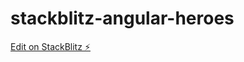 # stackblitz-angular-heroes

[Edit on StackBlitz ⚡️](https://stackblitz.com/edit/stackblitz-angular-heroes)